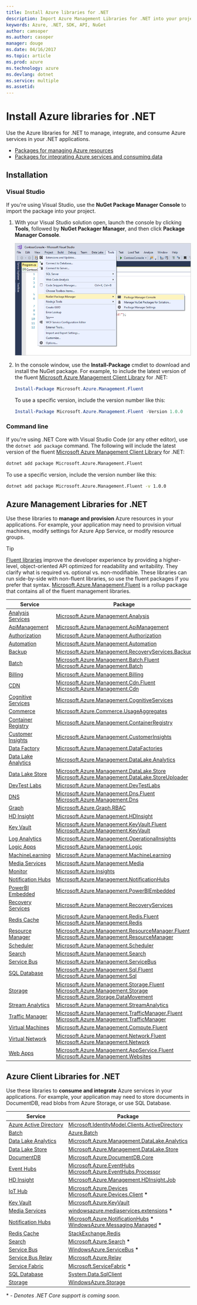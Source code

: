```yaml
---
title: Install Azure libraries for .NET
description: Import Azure Management Libraries for .NET into your project
keywords: Azure, .NET, SDK, API, NuGet
author: camsoper
ms.author: casoper
manager: douge
ms.date: 04/16/2017
ms.topic: article
ms.prod: azure
ms.technology: azure
ms.devlang: dotnet
ms.service: multiple
ms.assetid:
---
```


# Install Azure libraries for .NET

Use the Azure libraries for .NET to manage, integrate, and consume Azure services in your .NET applications.

* [Packages for managing Azure resources](#mgmt)
* [Packages for integrating Azure services and consuming data](#data)

## Installation

### Visual Studio

If you're using Visual Studio, use the **NuGet Package Manager Console** to import the package into your project.

1. With your Visual Studio solution open, launch the console by clicking **Tools**, followed by **NuGet Packager Manager**, and then click **Package Manager Console**.  

    ![Package Manager Console](media/dotnet-sdk-azure-install/package-manager.png)

2. In the console window, use the **Install-Package** cmdlet to download and install the NuGet package.  For example, to include the latest version of the fluent [Microsoft Azure Management Client Library](http://www.nuget.org/packages/Microsoft.Azure.Management.Fluent) for .NET:

    ```powershell
    Install-Package Microsoft.Azure.Management.Fluent
    ``` 
    To use a specific version, include the version number like this:

    ```powershell
    Install-Package Microsoft.Azure.Management.Fluent -Version 1.0.0
    ``` 

### Command line

If you're using .NET Core with Visual Studio Code (or any other editor), use the `dotnet add package` command.  The following will include the latest version of the fluent [Microsoft Azure Management Client Library](http://www.nuget.org/packages/Microsoft.Azure.Management.Fluent) for .NET:

```bash
dotnet add package Microsoft.Azure.Management.Fluent
```
To use a specific version, include the version number like this:

```bash
dotnet add package Microsoft.Azure.Management.Fluent -v 1.0.0
```

## Azure Management Libraries for .NET

Use these libraries to **manage and provision** Azure resources in your applications.  For example, your application may need to provision virtual machines, modify settings for Azure App Service, or modify resource groups.

> [!TIP]
> [Fluent libraries](https://azure.microsoft.com/blog/simpler-azure-management-libraries-for-net/) improve the developer experience by providing a higher-level, object-oriented API optimized for readability and writability. They clarify what is required vs. optional vs. non-modifiable. These libraries can run side-by-side with non-fluent libraries, so use the fluent packages if you prefer that syntax. [Microsoft.Azure.Management.Fluent](https://www.nuget.org/packages/Microsoft.Azure.Management.Fluent) is a rollup package that contains all of the fluent management libraries.

Service | Package
--------|---------
[Analysis Services](/azure/analysis-services/) | [Microsoft.Azure.Management.Analysis](https://www.nuget.org/packages/Microsoft.Azure.Management.Analysis)
[ApiManagement](/azure/api-management/) | [Microsoft.Azure.Management.ApiManagement](https://www.nuget.org/packages/Microsoft.Azure.Management.ApiManagement)
[Authorization](/rest/api/authorization) | [Microsoft.Azure.Management.Authorization](https://www.nuget.org/packages/Microsoft.Azure.Management.Authorization)
[Automation](/azure/automation/) | [Microsoft.Azure.Management.Automation](https://www.nuget.org/packages/Microsoft.Azure.Management.Automation)
[Backup](/azure/backup/) | [Microsoft.Azure.Management.RecoveryServices.Backup](https://www.nuget.org/packages/Microsoft.Azure.Management.RecoveryServices.Backup)
[Batch](/azure/batch/) | [Microsoft.Azure.Management.Batch.Fluent](https://www.nuget.org/packages/Microsoft.Azure.Management.Batch.Fluent)<br />[Microsoft.Azure.Management.Batch](https://www.nuget.org/packages/Microsoft.Azure.Management.Batch)
[Billing](/azure/billing/) | [Microsoft.Azure.Management.Billing](https://www.nuget.org/packages/Microsoft.Azure.Management.Billing)
[CDN](/azure/cdn/) | [Microsoft.Azure.Management.Cdn.Fluent](https://www.nuget.org/packages/Microsoft.Azure.Management.Cdn.Fluent)<br/>[Microsoft.Azure.Management.Cdn](https://www.nuget.org/packages/Microsoft.Azure.Management.Cdn)
[Cognitive Services](/azure/cognitive-services/) | [Microsoft.Azure.Management.CognitiveServices](https://www.nuget.org/packages/Microsoft.Azure.Management.CognitiveServices)
[Commerce](/azure/billing/billing-usage-rate-card-overview) | [Microsoft.Azure.Commerce.UsageAggregates](https://www.nuget.org/packages/Microsoft.Azure.Commerce.UsageAggregates)
[Container Registry](/azure/container-registry) | [Microsoft.Azure.Management.ContainerRegistry](https://www.nuget.org/packages/Microsoft.Azure.Management.ContainerRegistry)
[Customer Insights](/dynamics365/customer-insights) | [Microsoft.Azure.Management.CustomerInsights](https://www.nuget.org/packages/Microsoft.Azure.Management.CustomerInsights)
[Data Factory](/azure/data-factory/) | [Microsoft.Azure.Management.DataFactories](https://www.nuget.org/packages/Microsoft.Azure.Management.DataFactories)
[Data Lake Analytics](/azure/data-lake-analytics/) | [Microsoft.Azure.Management.DataLake.Analytics](https://www.nuget.org/packages/Microsoft.Azure.Management.DataLake.Analytics)
[Data Lake Store](/azure/data-lake-store/) | [Microsoft.Azure.Management.DataLake.Store](https://www.nuget.org/packages/Microsoft.Azure.Management.DataLake.Store)<br/>[Microsoft.Azure.Management.DataLake.StoreUploader](https://www.nuget.org/packages/Microsoft.Azure.Management.DataLake.StoreUploader)
[DevTest Labs](/azure/devtest-lab/) | [Microsoft.Azure.Management.DevTestLabs](https://www.nuget.org/packages/Microsoft.Azure.Management.DevTestLabs)
[DNS](/azure/dns/) | [Microsoft.Azure.Management.Dns.Fluent](https://www.nuget.org/packages/Microsoft.Azure.Management.Dns.Fluent)<br/>[Microsoft.Azure.Management.Dns](https://www.nuget.org/packages/Microsoft.Azure.Management.Dns)
[Graph](/rest/api/graphrbac) | [Microsoft.Azure.Graph.RBAC](https://www.nuget.org/packages/Microsoft.Azure.Graph.RBAC)
[HD Insight](/azure/hdinsight/) | [Microsoft.Azure.Management.HDInsight](https://www.nuget.org/packages/Microsoft.Azure.Management.HDInsight)
[Key Vault](/azure/key-vault/) | [Microsoft.Azure.Management.KeyVault.Fluent](https://www.nuget.org/packages/Microsoft.Azure.Management.KeyVault.Fluent)<br/>[Microsoft.Azure.Management.KeyVault](https://www.nuget.org/packages/Microsoft.Azure.Management.KeyVault)
[Log Analytics](/azure/log-analytics/) | [Microsoft.Azure.Management.OperationalInsights](https://www.nuget.org/packages/Microsoft.Azure.Management.OperationalInsights)
[Logic Apps](/azure/logic-apps/) | [Microsoft.Azure.Management.Logic](https://www.nuget.org/packages/Microsoft.Azure.Management.Logic)
[MachineLearning](/azure/machine-learning/) | [Microsoft.Azure.Management.MachineLearning](https://www.nuget.org/packages/Microsoft.Azure.Management.MachineLearning)
[Media Services](/azure/media-services/) | [Microsoft.Azure.Management.Media](https://www.nuget.org/packages/Microsoft.Azure.Management.Media)
[Monitor](/azure/monitoring-and-diagnostics/) | [Microsoft.Azure.Insights](https://www.nuget.org/packages/Microsoft.Azure.Insights)
[Notification Hubs](/azure/notification-hubs/) | [Microsoft.Azure.Management.NotificationHubs](https://www.nuget.org/packages/Microsoft.Azure.Management.NotificationHubs)
[PowerBI Embedded](/azure/power-bi-embedded/) | [Microsoft.Azure.Management.PowerBIEmbedded](https://www.nuget.org/packages/Microsoft.Azure.Management.PowerBIEmbedded)
[Recovery Services](/azure/site-recovery/) | [Microsoft.Azure.Management.RecoveryServices](https://www.nuget.org/packages/Microsoft.Azure.Management.RecoveryServices)
[Redis Cache](/azure/redis-cache/) | [Microsoft.Azure.Management.Redis.Fluent](https://www.nuget.org/packages/Microsoft.Azure.Management.Redis.Fluent)<br/>[Microsoft.Azure.Management.Redis](https://www.nuget.org/packages/Microsoft.Azure.Management.Redis)
[Resource Manager](/azure/azure-resource-manager/) | [Microsoft.Azure.Management.ResourceManager.Fluent](https://www.nuget.org/packages/Microsoft.Azure.Management.ResourceManager.Fluent)<br/>[Microsoft.Azure.Management.ResourceManager](https://www.nuget.org/packages/Microsoft.Azure.Management.ResourceManager)
[Scheduler](/azure/scheduler/) | [Microsoft.Azure.Management.Scheduler](https://www.nuget.org/packages/Microsoft.Azure.Management.Scheduler)
[Search](/azure/search/) | [Microsoft.Azure.Management.Search](https://www.nuget.org/packages/Microsoft.Azure.Management.Search)
[Service Bus](/azure/service-bus/) | [Microsoft.Azure.Management.ServiceBus](https://www.nuget.org/packages/Microsoft.Azure.Management.ServiceBus)
[SQL Database](/azure/sql-database/) | [Microsoft.Azure.Management.Sql.Fluent](https://www.nuget.org/packages/Microsoft.Azure.Management.Sql.Fluent)<br/>[Microsoft.Azure.Management.Sql](https://www.nuget.org/packages/Microsoft.Azure.Management.Sql)
[Storage](/azure/storage/) | [Microsoft.Azure.Management.Storage.Fluent](https://www.nuget.org/packages/Microsoft.Azure.Management.Storage.Fluent)<br/>[Microsoft.Azure.Management.Storage](https://www.nuget.org/packages/Microsoft.Azure.Management.Storage)<br/>[Microsoft.Azure.Storage.DataMovement](https://www.nuget.org/packages/Microsoft.Azure.Storage.DataMovement)
[Stream Analytics](/azure/stream-analytics/) | [Microsoft.Azure.Management.StreamAnalytics](https://www.nuget.org/packages/Microsoft.Azure.Management.StreamAnalytics)
[Traffic Manager](/azure/traffic-manager/) | [Microsoft.Azure.Management.TrafficManager.Fluent](https://www.nuget.org/packages/Microsoft.Azure.Management.TrafficManager.Fluent)<br/>[Microsoft.Azure.Management.TrafficManager](https://www.nuget.org/packages/Microsoft.Azure.Management.TrafficManager)
[Virtual Machines](/azure/virtual-machines/) | [Microsoft.Azure.Management.Compute.Fluent](https://www.nuget.org/packages/Microsoft.Azure.Management.Compute.Fluent)| [Microsoft.Azure.Management.Compute](https://www.nuget.org/packages/Microsoft.Azure.Management.Compute)
[Virtual Network](/azure/virtual-network/) | [Microsoft.Azure.Management.Network.Fluent](https://www.nuget.org/packages/Microsoft.Azure.Management.Network.Fluent)<br/>[Microsoft.Azure.Management.Network](https://www.nuget.org/packages/Microsoft.Azure.Management.Network)
[Web Apps](/azure/app-service-web) | [Microsoft.Azure.Management.AppService.Fluent](https://www.nuget.org/packages/Microsoft.Azure.Management.AppService.Fluent)<br/>[Microsoft.Azure.Management.Websites](https://www.nuget.org/packages/Microsoft.Azure.Management.Websites)

## Azure Client Libraries for .NET

Use these libraries to **consume and integrate** Azure services in your applications.  For example, your application may need to store documents in DocumentDB, read blobs from Azure Storage, or use SQL Database.

Service | Package  
--------|--------
[Azure Active Directory](/azure/active-directory) | [Microsoft.IdentityModel.Clients.ActiveDirectory](https://www.nuget.org/packages/Microsoft.IdentityModel.Clients.ActiveDirectory)  
[Batch](/azure/batch/) | [Azure.Batch](https://www.nuget.org/packages/Azure.Batch) 
[Data Lake Analytics](/azure/data-lake-analytics/) | [Microsoft.Azure.Management.DataLake.Analytics](https://www.nuget.org/packages/Microsoft.Azure.Management.DataLake.Analytics)
[Data Lake Store](/azure/data-lake-store/) | [Microsoft.Azure.Management.DataLake.Store](https://www.nuget.org/packages/Microsoft.Azure.Management.DataLake.Store)
[DocumentDB](/azure/documentdb/) | [Microsoft.Azure.DocumentDB.Core](https://www.nuget.org/packages/Microsoft.Azure.DocumentDB.Core)  
[Event Hubs](/azure/event-hubs/) | [Microsoft.Azure.EventHubs](https://www.nuget.org/packages/Microsoft.Azure.EventHubs)<br/>[Microsoft.Azure.EventHubs.Processor](https://www.nuget.org/packages/Microsoft.Azure.EventHubs.Processor)
[HD Insight](/azure/hdinsight/) | [Microsoft.Azure.Management.HDInsight.Job](https://www.nuget.org/packages/Microsoft.Azure.Management.HDInsight.Job) 
[IoT Hub](/azure/iot-hub/) | [Microsoft.Azure.Devices](https://www.nuget.org/packages/Microsoft.Azure.Devices)<br/>[Microsoft.Azure.Devices.Client](https://www.nuget.org/packages/Microsoft.Azure.Devices.Client)&nbsp;<b>&#42;</b>
[Key Vault](/azure/key-vault/) | [Microsoft.Azure.KeyVault](https://www.nuget.org/packages/Microsoft.Azure.KeyVault)
[Media Services](/azure/media-services/) | [windowsazure.mediaservices.extensions](https://www.nuget.org/packages/windowsazure.mediaservices.extensions)&nbsp;<b>&#42;</b> 
[Notification Hubs](/azure/notification-hubs/) | [Microsoft.Azure.NotificationHubs](https://www.nuget.org/packages/Microsoft.Azure.NotificationHubs)&nbsp;<b>&#42;</b><br/>[WindowsAzure.Messaging.Managed](https://www.nuget.org/packages/WindowsAzure.Messaging.Managed)&nbsp;<b>&#42;</b>
[Redis Cache](/azure/redis-cache/) | [StackExchange.Redis](https://www.nuget.org/packages/StackExchange.Redis/)
[Search](/azure/search/) | [Microsoft.Azure.Search](https://www.nuget.org/packages/Microsoft.Azure.Search)&nbsp;<b>&#42;</b>
[Service Bus](/azure/service-bus/) | [WindowsAzure.ServiceBus](https://www.nuget.org/packages/WindowsAzure.ServiceBus)&nbsp;<b>&#42;</b>
[Service Bus Relay](/azure/service-bus-relay/) | [Microsoft.Azure.Relay](https://www.nuget.org/packages/Microsoft.Azure.Relay)
[Service Fabric](/azure/service-fabric/) | [Microsoft.ServiceFabric](https://www.nuget.org/profiles/servicefabric)&nbsp;<b>&#42;</b>
[SQL Database](/azure/sql-database/) | [System.Data.SqlClient](https://www.nuget.org/packages/System.Data.SqlClient/) 
[Storage](/azure/storage/) | [WindowsAzure.Storage](https://www.nuget.org/packages/WindowsAzure.Storage) 

\* *- Denotes .NET Core support is coming soon.*